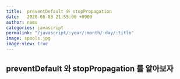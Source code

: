 ```yaml
---
title:  preventDefault 와 stopPropagation
date:   2020-06-08 21:55:00 +0900
author: namu
categories: javascript
permalink: "/javascript/:year/:month/:day/:title"
image: spools.jpg
image-view: true
---
```


## preventDefault 와 stopPropagation 를 알아보자
